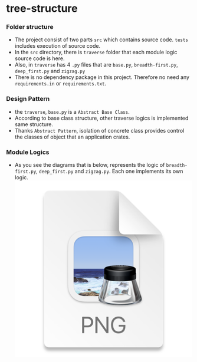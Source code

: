 # tree-structure

### Folder structure
- The project consist of two parts `src` which contains source code.
`tests` includes execution of source code.
- In the `src` directory, there is `traverse` folder that each module logic source code is here.  
- Also, in `traverse` has 4 `.py` files that are `base.py`, `breadth-first.py`, `deep_first.py` and `zigzag.py`
- There is no dependency package in this project. Therefore no need any `requirements.in` or `requirements.txt`.

### Design Pattern
- the `traverse`, `base.py` is a `Abstract Base Class`. 
- According to base class structure, other traverse logics is implemented same structure. 
- Thanks `Abstract Pattern`, isolation of concrete class provides control the classes of object that an application crates.


### Module Logics
- As you see the diagrams that is below, represents the logic of `breadth-first.py`, `deep_first.py` and `zigzag.py`. Each one implements its own logic.
![img.png](img.png)
